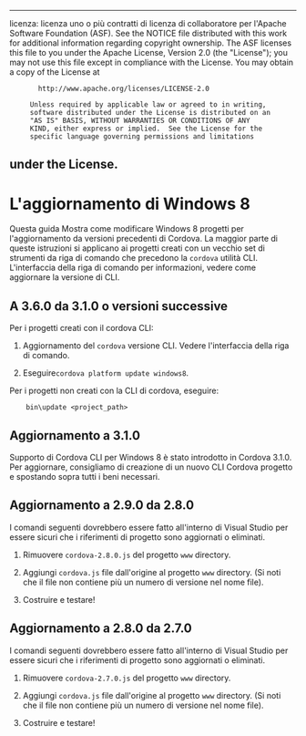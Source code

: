 * * *

licenza: licenza uno o più contratti di licenza di collaboratore per l'Apache Software Foundation (ASF). See the NOTICE file distributed with this work for additional information regarding copyright ownership. The ASF licenses this file to you under the Apache License, Version 2.0 (the "License"); you may not use this file except in compliance with the License. You may obtain a copy of the License at

           http://www.apache.org/licenses/LICENSE-2.0
    
         Unless required by applicable law or agreed to in writing,
         software distributed under the License is distributed on an
         "AS IS" BASIS, WITHOUT WARRANTIES OR CONDITIONS OF ANY
         KIND, either express or implied.  See the License for the
         specific language governing permissions and limitations
    

## under the License.

# L'aggiornamento di Windows 8

Questa guida Mostra come modificare Windows 8 progetti per l'aggiornamento da versioni precedenti di Cordova. La maggior parte di queste istruzioni si applicano ai progetti creati con un vecchio set di strumenti da riga di comando che precedono la `cordova` utilità CLI. L'interfaccia della riga di comando per informazioni, vedere come aggiornare la versione di CLI.

## A 3.6.0 da 3.1.0 o versioni successive

Per i progetti creati con il cordova CLI:

1.  Aggiornamento del `cordova` versione CLI. Vedere l'interfaccia della riga di comando.

2.  Eseguire`cordova platform update windows8`.

Per i progetti non creati con la CLI di cordova, eseguire:

        bin\update <project_path>
    

## Aggiornamento a 3.1.0

Supporto di Cordova CLI per Windows 8 è stato introdotto in Cordova 3.1.0. Per aggiornare, consigliamo di creazione di un nuovo CLI Cordova progetto e spostando sopra tutti i beni necessari.

## Aggiornamento a 2.9.0 da 2.8.0

I comandi seguenti dovrebbero essere fatto all'interno di Visual Studio per essere sicuri che i riferimenti di progetto sono aggiornati o eliminati.

1.  Rimuovere `cordova-2.8.0.js` del progetto `www` directory.

2.  Aggiungi `cordova.js` file dall'origine al progetto `www` directory. (Si noti che il file non contiene più un numero di versione nel nome file).

3.  Costruire e testare!

## Aggiornamento a 2.8.0 da 2.7.0

I comandi seguenti dovrebbero essere fatto all'interno di Visual Studio per essere sicuri che i riferimenti di progetto sono aggiornati o eliminati.

1.  Rimuovere `cordova-2.7.0.js` del progetto `www` directory.

2.  Aggiungi `cordova.js` file dall'origine al progetto `www` directory. (Si noti che il file non contiene più un numero di versione nel nome file).

3.  Costruire e testare!